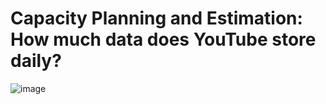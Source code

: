 # Capacity Planning and Estimation: How much data does YouTube store daily?

![image](https://github.com/Naveenkumarg318/SystemDesign/assets/143624407/91c600cf-2925-41c5-8d08-b2463b4fce53)


